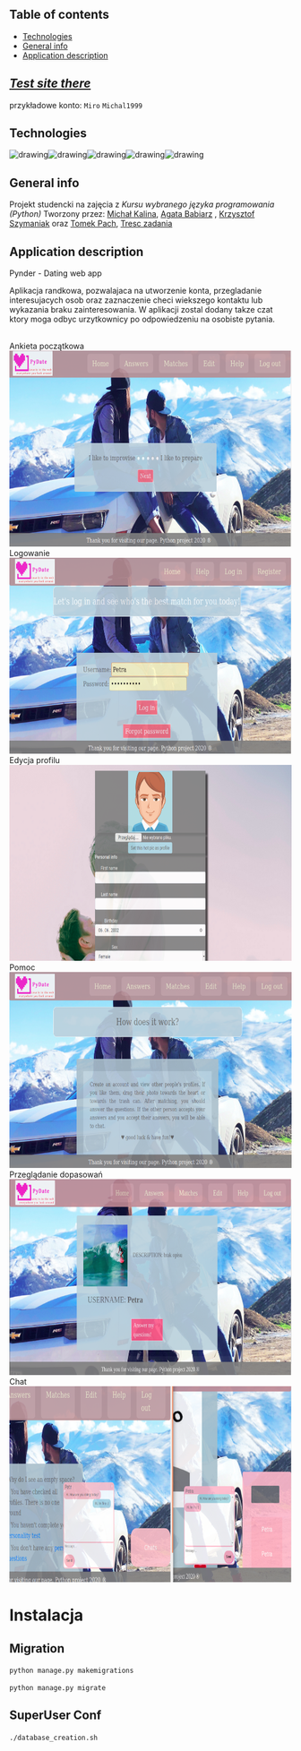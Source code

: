 ## Table of contents
* [Technologies](#technologies)
* [General info](#general-info)
* [Application description](#Application-description)

## [*Test site there*](http://pydatetest.pythonanywhere.com)

przykładowe konto: ``Miro`` ``Michal1999``

## Technologies
<img src="https://upload.wikimedia.org/wikipedia/commons/thumb/a/a1/PyCharm_Logo.svg/1200px-PyCharm_Logo.svg.png" alt="drawing" height=50px/><img src="https://static.djangoproject.com/img/logos/django-logo-negative.png" alt="drawing" height=50px/><img src="https://www.python.org/static/community_logos/python-logo-master-v3-TM.png" alt="drawing" height=50px/><img src="https://upload.wikimedia.org/wikipedia/commons/thumb/3/38/SQLite370.svg/1200px-SQLite370.svg.png" alt="drawing" height=50px/><img src="https://fiverr-res.cloudinary.com/images/q_auto,f_auto/gigs/102951300/original/23504b3df7d16abe6a6d39cac93c3ad3a4ee20af/set-up-your-jira-confluence-and-service-desk.png" alt="drawing" height=50px/>


## General info
Projekt studencki na zajęcia z *Kursu wybranego języka programowania (Python)*
Tworzony przez:
[Michał Kalina](https://github.com/KalinaMichal),
[Agata Babiarz](https://github.com/ababiarz) , 
[Krzysztof Szymaniak](https://github.com/krzysztof-szymaniak) oraz
[Tomek Pach](https://github.com/Masioki),
[Tresc zadania](https://cs.pwr.edu.pl/zawada/kwjp/)

## Application description
Pynder - Dating web app

Aplikacja randkowa, pozwalajaca na utworzenie konta, przegladanie interesujacych osob oraz zaznaczenie checi wiekszego kontaktu lub wykazania braku zainteresowania. W aplikacji zostal dodany takze czat ktory moga odbyc urzytkownicy po odpowiedzeniu na osobiste pytania.

<br />Ankieta początkowa<br />
<img src="https://raw.githubusercontent.com/Masioki/Pydate/master/readme_files/ankieta.png" height=350px/> 
<br />Logowanie<br />
<img src="https://raw.githubusercontent.com/Masioki/Pydate/master/readme_files/logowanie.png" height=350px/> 
<br />Edycja profilu<br />
<img src="https://raw.githubusercontent.com/Masioki/Pydate/master/readme_files/edycja.png" height=350px/> 
<br />Pomoc<br />
<img src="https://raw.githubusercontent.com/Masioki/Pydate/master/readme_files/pomoc.png" height=350px/> 
<br />Przeglądanie dopasowań<br />
<img src="https://raw.githubusercontent.com/Masioki/Pydate/master/readme_files/matches.png" height=350px/> 
<br />Chat<br />
<img src="https://raw.githubusercontent.com/Masioki/Pydate/master/readme_files/czat.png" height=350px/> 




# Instalacja

## Migration

``python manage.py makemigrations``

``python manage.py migrate``

## SuperUser Conf

``./database_creation.sh``

